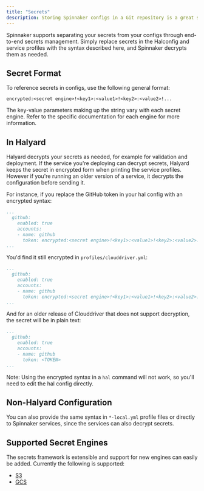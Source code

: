 ```yaml
---
title: "Secrets"
description: Storing Spinnaker configs in a Git repository is a great solution for maintaining versions of your configurations, but storing secrets in plain text is a bad security practice.
---
```


Spinnaker supports separating your secrets from your configs through end-to-end secrets management. Simply replace secrets in the Halconfig and service profiles with the syntax described here, and Spinnaker decrypts them as needed.


## Secret Format
To reference secrets in configs, use the following general format:

```
encrypted:<secret engine>!<key1>:<value1>!<key2>:<value2>!...
```
The key-value parameters making up the string vary with each secret engine. Refer to the specific documentation for each engine for more information.

## In Halyard
Halyard decrypts your secrets as needed, for example for validation and deployment. If the service you're deploying can decrypt secrets, Halyard keeps the secret in encrypted form when printing the service profiles. However if you're running an older version of a service, it decrypts the configuration before sending it. 

For instance, if you replace the GitHub token in your hal config with an encrypted syntax:
```yaml
...
  github:
    enabled: true
    accounts:
    - name: github
      token: encrypted:<secret engine>!<key1>:<value1>!<key2>:<value2>!...
...
```

You'd find it still encrypted in `profiles/clouddriver.yml`:
```yaml
...
  github:
    enabled: true
    accounts:
    - name: github
      token: encrypted:<secret engine>!<key1>:<value1>!<key2>:<value2>!...
...
```

And for an older release of Clouddriver that does not support decryption, the secret will be in plain text:
```yaml
...
  github:
    enabled: true
    accounts:
    - name: github
      token: <TOKEN>
...
```
Note: Using the encrypted syntax in a `hal` command will not work, so you'll need to edit the hal config directly.

## Non-Halyard Configuration
You can also provide the same syntax in `*-local.yml` profile files or directly to Spinnaker services, since the services can also decrypt secrets.

## Supported Secret Engines
The secrets framework is extensible and support for new engines can easily be added. Currently the following is supported:

* [S3](/docs/reference/halyard/secrets/s3-secrets/)
* [GCS](/docs/reference/halyard/secrets/gcs-secrets/)
